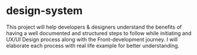 # design-system
This project will help developers &amp; designers understand the benefits of having a well documented and structured steps to follow while initiating and UX/UI Design process along with the Front-development journey. I will elaborate each process with real life example for better understanding.
